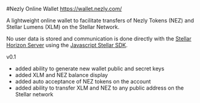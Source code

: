 #Nezly Online Wallet
https://wallet.nezly.com/

A lightweight online wallet to facilitate transfers of Nezly Tokens (NEZ) and Stellar Lumens (XLM) on the Stellar Network. 

No user data is stored and communication is done directly with the [Stellar Horizon Server](https://github.com/stellar/go/tree/master/services/horizon) using the [Javascript Stellar SDK](https://github.com/stellar/js-stellar-sdk).

v0.1
- added ability to generate new wallet public and secret keys
- added XLM and NEZ balance display
- added auto acceptance of NEZ tokens on the account
- added ability to transfer XLM and NEZ to any public address on the Stellar network
